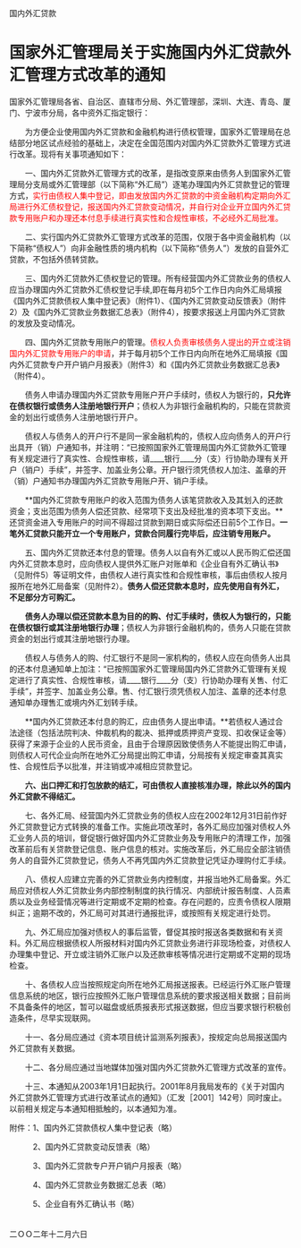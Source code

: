 国内外汇贷款

# 国家外汇管理局关于实施国内外汇贷款外汇管理方式改革的通知

国家外汇管理局各省、自治区、直辖市分局、外汇管理部，深圳、大连、青岛、厦门、宁波市分局，各中资外汇指定银行：

　　为方便企业使用国内外汇贷款和金融机构进行债权管理，国家外汇管理局在总结部分地区试点经验的基础上，决定在全国范围内对国内外汇贷款外汇管理方式进行改革。现将有关事项通知如下：

　　一、国内外汇贷款外汇管理方式的改革，是指改变原来由债务人到国家外汇管理局分支局或外汇管理部（以下简称“外汇局”）逐笔办理国内外汇贷款登记的管理方式，<font color=red>实行由债权人集中登记，即由发放国内外汇贷款的中资金融机构定期向外汇局进行外汇债权登记，报送国内外汇贷款变动情况，并自行对企业开立国内外汇贷款专用账户和办理还本付息手续进行真实性和合规性审核，不必经外汇局批准。</font>

　　二、实行国内外汇贷款外汇管理方式改革的范围，仅限于各中资金融机构（以下简称“债权人”）向非金融性质的境内机构（以下简称“债务人”）发放的自营外汇贷款，不包括外债转贷款。

　　三、国内外汇贷款外汇债权登记的管理。所有经营国内外汇贷款业务的债权人应当办理国内外汇贷款外汇债权登记手续,即在每月初5个工作日内向外汇局填报《国内外汇贷款债权人集中登记表》（附件1）、《国内外汇贷款变动反馈表》（附件2）及《国内外汇贷款业务数据汇总表》（附件4），按要求报送上月国内外汇贷款的发放及变动情况。

　　四、国内外汇贷款专用账户的管理。<font color=red>债权人负责审核债务人提出的开立或注销国内外汇贷款专用账户的申请</font>，并于每月初5个工作日内向所在地外汇局填报《国内外汇贷款专户开户销户月报表》（附件3）和《国内外汇贷款业务数据汇总表》（附件4）。

　　债务人申请办理国内外汇贷款专用账户开户手续时，债权人为银行的，**只允许在债权银行或债务人注册地银行开户**；债权人为非银行金融机构的，只能在贷款资金的划出行或债务人注册地银行开户。

　　债权人与债务人的开户行不是同一家金融机构的，债权人应向债务人的开户行出具开（销）户通知书，并注明：“已按照国家外汇管理局国内外汇贷款外汇管理有关规定进行了真实性、合规性审核，请\_\_\_\_银行\_\_\_\_分（支）行协助办理有关开户（销户）手续”，并签字、加盖业务公章。开户银行须凭债权人加注、盖章的开（销）户通知书办理国内外汇贷款专用账户开、销户手续。

　　**国内外汇贷款专用账户的收入范围为债务人该笔贷款收入及其划入的还款资金；支出范围为债务人偿还贷款、经常项下支出及经批准的资本项下支出。**还贷资金进入专用账户的时间不得超过贷款到期日或实际偿还日前5个工作日。**一笔外汇贷款只能开立一个专用账户，贷款合同履行完毕后，应注销专用账户。**

　　五、国内外汇贷款还本付息的管理。债务人以自有外汇或以人民币购汇偿还国内外汇贷款本息时，应向债权人提供外汇账户对账单和《企业自有外汇确认书》（见附件5）等证明文件，由债权人进行真实性和合规性审核，事后由债权人按月报所在地外汇局备案（见附件2）。**债务人偿还贷款本息时，应先使用自有外汇，不足部分方可购汇。**

　　**债务人办理以偿还贷款本息为目的的购、付汇手续时，债权人为银行的，只能在债权银行或其注册地银行办理**；债权人为非银行金融机构的，债务人只能在贷款资金的划出行或其注册地银行办理。

　　债权人与债务人的购、付汇银行不是同一家机构的，债权人应在向债务人出具的还本付息通知单上加注：“已按照国家外汇管理局国内外汇贷款外汇管理有关规定进行了真实性、合规性审核，请\_\_\_\_银行\_\_\_\_分（支）行协助办理有关售、付汇手续”，并签字、加盖业务公章。售、付汇银行须凭债权人加注、盖章的还本付息通知单办理售汇或境内外汇划转手续。

　　**国内外汇贷款还本付息的购汇，应由债务人提出申请。**若债权人通过合法途径（包括法院判决、仲裁机构的裁决、抵押或质押资产变现、扣收保证金等）获得了来源于企业的人民币资金，且由于合理原因致使债务人不能提出购汇申请，则债权人可代企业向所在地外汇分局提出购汇申请，分局按有关规定审查其真实性、合规性后予以批准，并注销或冲减相应贷款登记。

　　**六、出口押汇和打包放款的结汇，可由债权人直接核准办理，除此以外的国内外汇贷款不得结汇。**

　　七、各外汇局、经营国内外汇贷款业务的债权人应在2002年12月31日前作好外汇贷款登记方式转换的准备工作。实施此项改革时，各外汇局应加强对债权人外汇业务人员的培训，督促银行做好国内外汇贷款业务及专用账户的清理工作，加强改革前后有关贷款登记信息、账户信息的核对。实施改革后，外汇局应全部注销债务人的自营外汇贷款登记，债务人不再凭国内外汇贷款登记凭证办理购付汇手续。

　　八、债权人应建立完善的外汇贷款业务内控制度，并报当地外汇局备案。外汇局应对债权人外汇贷款业务内部控制制度的执行情况、内部统计报告制度、人员素质以及业务经营情况等进行定期或不定期的检查。存在问题的，应责令债权人限期纠正；逾期不改的，外汇局可对其进行通报批评，或按照有关规定进行处罚。

　　九、外汇局应加强对债权人的事后监管，督促其按时报送各类数据和有关资料。外汇局应根据债权人所报材料对国内外汇贷款业务进行非现场检查，对债权人办理集中登记、开立或注销外汇账户以及还款审核等情况进行定期或不定期的现场检查。

　　十、各债权人应当按照规定向所在地外汇局报送报表。已经运行外汇账户管理信息系统的地区，银行应按照外汇账户管理信息系统的要求报送相关数据；目前尚不具备条件的地区，暂可以磁盘或纸质报表形式报送数据，但应当要求银行积极创造条件，尽早实现联网。

　　十一、各分局应通过《资本项目统计监测系列报表》，按规定向总局报送国内外汇贷款有关数据。

　　十二、各分局应通过当地媒体加强对国内外汇贷款外汇管理方式改革的宣传。

　　十三、本通知从2003年1月1日起执行。2001年8月我局发布的《关于对国内外汇贷款外汇管理方式进行改革试点的通知》（汇发［2001］142号）同时废止。以前相关规定与本通知相抵触的，以本通知为准。

附件：1、国内外汇贷款债权人集中登记表（略）

　　　2、国内外汇贷款变动反馈表（略）

　　　3、国内外汇贷款专户开户销户月报表（略）

　　　4、国内外汇贷款业务数据汇总表（略）

　　　5、企业自有外汇确认书（略）

  

　　　　　　　　　　　　　　　　　　　　　　　　　　　　　　　　　　　　　　　　二ＯＯ二年十二月六日